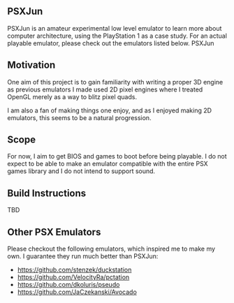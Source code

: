 ﻿## PSXJun

PSXJun is an amateur experimental low level emulator to learn more about computer architecture, using the PlayStation 1 as a case study. For an actual playable emulator, please check out the emulators listed below. PSXJun

## Motivation

One aim of this project is to gain familiarity with writing a proper 3D engine as previous emulators I made used 2D pixel engines where I treated OpenGL merely as a way to blitz pixel quads.

I am also a fan of making things one enjoy, and as I enjoyed making 2D emulators, this seems to be a natural progression.

## Scope 

For now, I aim to get BIOS and games to boot before being playable. I do not expect to be able to make an emulator compatible with the entire PSX games library and I do not intend to support sound. 

## Build Instructions

TBD

## Other PSX Emulators

Please checkout the following emulators, which inspired me to make my own. I guarantee they run much better than PSXJun:

* https://github.com/stenzek/duckstation
* https://github.com/VelocityRa/pctation
* https://github.com/dkoluris/pseudo
* https://github.com/JaCzekanski/Avocado
